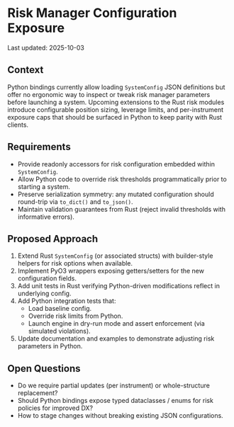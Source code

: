 # Risk Manager Configuration Exposure

Last updated: 2025-10-03

## Context
Python bindings currently allow loading `SystemConfig` JSON definitions but offer no ergonomic way
to inspect or tweak risk manager parameters before launching a system. Upcoming extensions to the
Rust risk modules introduce configurable position sizing, leverage limits, and per-instrument
exposure caps that should be surfaced in Python to keep parity with Rust clients.

## Requirements
- Provide readonly accessors for risk configuration embedded within `SystemConfig`.
- Allow Python code to override risk thresholds programmatically prior to starting a system.
- Preserve serialization symmetry: any mutated configuration should round-trip via `to_dict()` and
  `to_json()`.
- Maintain validation guarantees from Rust (reject invalid thresholds with informative errors).

## Proposed Approach
1. Extend Rust `SystemConfig` (or associated structs) with builder-style helpers for risk options
   when available.
2. Implement PyO3 wrappers exposing getters/setters for the new configuration fields.
3. Add unit tests in Rust verifying Python-driven modifications reflect in underlying config.
4. Add Python integration tests that:
   - Load baseline config.
   - Override risk limits from Python.
   - Launch engine in dry-run mode and assert enforcement (via simulated violations).
5. Update documentation and examples to demonstrate adjusting risk parameters in Python.

## Open Questions
- Do we require partial updates (per instrument) or whole-structure replacement?
- Should Python bindings expose typed dataclasses / enums for risk policies for improved DX?
- How to stage changes without breaking existing JSON configurations.

